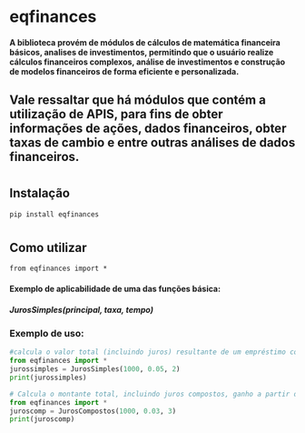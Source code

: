 # eqfinances
#### A biblioteca provém de módulos de cálculos de matemática financeira básicos, analises de investimentos, permitindo que o usuário realize cálculos financeiros complexos, análise de investimentos e construção de modelos financeiros de forma eficiente e personalizada.
## Vale ressaltar que há módulos que contém a utilização de APIS, para fins de obter informações de ações, dados financeiros, obter taxas de cambio e entre outras análises de dados financeiros.

#
## Instalação
```
pip install eqfinances
```

#
## Como utilizar
```
from eqfinances import *
```
#### Exemplo de aplicabilidade de uma das funções básica: 
##### *JurosSimples(principal, taxa, tempo)*
### Exemplo de uso:

```py
#calcula o valor total (incluindo juros) resultante de um empréstimo com juros simples.
from eqfinances import * 
jurossimples = JurosSimples(1000, 0.05, 2)
print(jurossimples)
```
```py
# Calcula o montante total, incluindo juros compostos, ganho a partir de um capital inicial durante um determinado período de tempo a uma taxa de juros fixa. 
from eqfinances import *
juroscomp = JurosCompostos(1000, 0.03, 3)
print(juroscomp)
```
